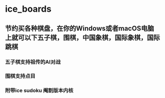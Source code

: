 # ice_boards

## 节约买各种棋盘，在你的Windows或者macOS电脑上就可以下五子棋，围棋，中国象棋，国际象棋，国际跳棋

### 五子棋支持祖传的AI对战

### 围棋支持点目

### 附带ice sudoku 阉割版本内核

